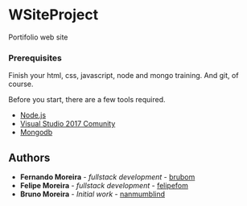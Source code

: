 # WSiteProject

Portifolio web site

### Prerequisites

Finish your html, css, javascript, node and mongo training. And git, of course.

Before you start, there are a few tools required.

* [Node.js](https://nodejs.org/en/download/)
* [Visual Studio 2017 Comunity](https://www.visualstudio.com/downloads/)
* [Mongodb](https://www.mongodb.com/download-center#community)


## Authors
* **Fernando Moreira** - *fullstack development* - [brubom](https://github.com/brubom)
* **Felipe Moreira** - *fullstack development* - [felipefom](https://github.com/)
* **Bruno Moreira** - *Initial work* - [nanmumblind](https://github.com/)

